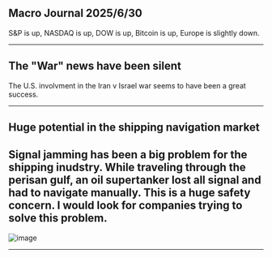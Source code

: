 ## Macro Journal 2025/6/30
S&P is up, NASDAQ is up, DOW is up, Bitcoin is up, Europe is slightly down.

---

## The "War" news have been silent
The U.S. involvment in the Iran v Israel war seems to have been a great success.

---

## Huge potential in the shipping navigation market
Signal jamming has been a big problem for the shipping inudstry. While traveling through the perisan gulf, an oil supertanker lost all signal and had to navigate manually. This is a huge safety concern. I would look for companies trying to solve this problem.
---
![image](https://github.com/user-attachments/assets/e760a6e2-4e18-4da0-97d5-0cd481429136)

---


